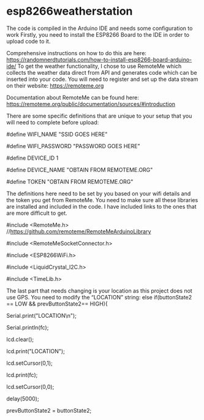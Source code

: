 # esp8266weatherstation

The code is compiled in the Arduino IDE and needs some configuration to work
Firstly, you need to install the ESP8266 Board to the IDE in order to upload code to it.

Comprehensive instructions on how to do this are here: https://randomnerdtutorials.com/how-to-install-esp8266-board-arduino-ide/
To get the weather functionality, I chose to use RemoteMe which collects the weather data direct from API and generates code which can be inserted into your code. You will need to register and set up the data stream on their website: https://remoteme.org 

Documentation about RemoteMe can be found here: https://remoteme.org/public/documentation/sources/#introduction 

There are some specific definitions that are unique to your setup that you will need to complete before upload:

#define WIFI_NAME "SSID GOES HERE"

#define WIFI_PASSWORD "PASSWORD GOES HERE”

#define DEVICE_ID 1

#define DEVICE_NAME "OBTAIN FROM REMOTEME.ORG"

#define TOKEN "OBTAIN FROM REMOTEME.ORG"



The definitions here need to be set by you based on your wifi details and the token you get from RemoteMe.
You need to make sure all these libraries are installed and included in the code. I have included links to the ones that are more difficult to get. 

#include <RemoteMe.h> //https://github.com/remoteme/RemoteMeArduinoLibrary

#include <RemoteMeSocketConnector.h>

#include <ESP8266WiFi.h>

#include <LiquidCrystal_I2C.h>

#include <TimeLib.h>



The last part that needs changing is your location as this project does not use GPS. You need to modify the “LOCATION” string:
else if(buttonState2 == LOW && prevButtonState2== HIGH){

  Serial.print("LOCATION\n");
  
  Serial.println(fc);
  
  lcd.clear();
  
  lcd.print("LOCATION");
  
  lcd.setCursor(0,1);
  
  lcd.print(fc);
  
  lcd.setCursor(0,0);
  
  delay(5000);
  
  prevButtonState2 = buttonState2;
